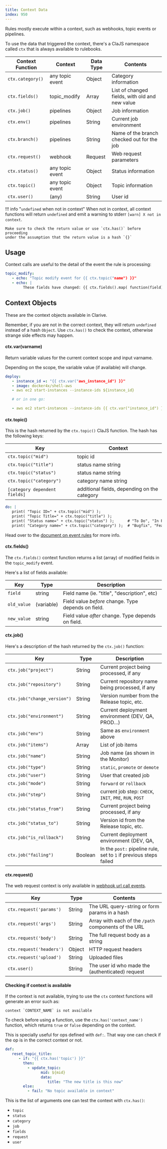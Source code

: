 ```yaml
---
title: Context Data
index: 950
---
```


Rules mostly execute within a context, such as webhooks, topic events or pipelines.

To use the data that triggered the context, there's a ClaJS namespace called `ctx`
that is always available to rulebooks.

Context Function             | Context            | Data Type   |  Contents
-----------------------------|--------------------| ------------|------------------------------------------------------
`ctx.category()`             | any topic event    | Object      | Category information
`ctx.fields()`               | topic_modify       | Array       | List of changed fields, with old and new value
`ctx.job()`                  | pipelines          | Object      | Job information
`ctx.env()`                  | pipelines          | String      | Current job environment
`ctx.branch()`               | pipelines          | String      | Name of the branch checked out for the job
`ctx.request()`              | webhook            | Request     | Web request parameters
`ctx.status()`               | any topic event    | Object      | Status information
`ctx.topic()`                | any topic event    | Object      | Topic information
`ctx.user()`                 | (any)              | String      | User id

!!! info "`undefined` when not in context"
    When not in context, all context functions will return
    `undefined` and emit a warning to stderr `[warn] X not in context`.

    Make sure to check the return value or use `ctx.has()` before proceeding
    under the assumption that the return value is a hash `{}`

## Usage

Context calls are useful to the detail of the event the rule is processing:

```yaml
topic_modify:
   - echo: "Topic modify event for {{ ctx.topic("name") }}"
   - echo: |
        These fields have changed: {{ ctx.fields().map( function(field){ return field.field } ) }}"
```

## Context Objects

These are the context objects available in Clarive.

Remember, if you are not in the correct context, they will return `undefined`
instead of a hash `Object`.  Use `ctx.has()` to check the context, otherwise
strange side effects may happen.

#### ctx.var(varname)

Return variable values for the current context scope and input varname.

Depending on the scope, the variable value (if available) will change.

```yaml
deploy:
   - instance_id =: "{{ ctx.var("aws_instance_id") }}"
   - image: docker4x/shell-aws
   - aws ec2 start-instances --instance-ids ${instance_id}

   # or in one go:

   - aws ec2 start-instances --instance-ids {{ ctx.var("instance_id") }}

```

#### ctx.topic()

This is the hash returned by the `ctx.topic()` ClaJS function.
The hash has the following keys:

Key                                       | Context
------------------------------------------|--------------------
`ctx.topic("mid")`                        | topic id
`ctx.topic("title")`                      | status name string
`ctx.topic("status")`                     | status name string
`ctx.topic("category")`                   | category name string
`[category dependent fields]`             | additional fields, depending on the category

```yaml
do: |
   print( "Topic ID=" + ctx.topic("mid") );
   print( "Topic Title=" + ctx.topic("title") );
   print( "Status name=" + ctx.topic("status") );      # "To Do", "In Progress", etc.
   print( "Category name=" + ctx.topic("category") );  # "Bugfix", "Feature", etc.
```

Head over to the [document on event rules](/rulebook/events) for more info.

#### ctx.fields()

The `ctx.fields()` context function returns a list (array) of modified fields in the
`topic_modify` event.

Here's a list of fields available:

Key               | Type          | Description
------------------|---------------|------------------------------------------------------
`field`           | string        | Field name (ie. "title", "description", etc)
`old_value`       | (variable)    | Field value _before_ change. Type depends on field.
`new_value`       | string        | Field value _after_ change. Type depends on field.

#### ctx.job()

Here's a description of the hash returned by the `ctx.job()` function:

Key                          | Type          | Description
-----------------------------|---------------|--------------------------------------------------------------------------
`ctx.job("project")`         | String        | Current project being processed, if any
`ctx.job("repository")`      | String        | Current repository name being processed, if any
`ctx.job("change_version")`  | String        | Version number from the Release topic, etc.
`ctx.job("environment")`     | String        | Current deployment environment (DEV, QA, PROD...)
`ctx.job("env")`             | String        | Same as `environment` above
`ctx.job("items")`           | Array         | List of job items
`ctx.job("name")`            | String        | Job name (as shown in the Monitor)
`ctx.job("type")`            | String        | `static`, `promote` or `demote`
`ctx.job("user")`            | String        | User that created  job
`ctx.job("mode")`            | String        | `forward` or `rollback`
`ctx.job("step")`            | String        | current job step: `CHECK`, `INIT`, `PRE`, `RUN`, `POST`
`ctx.job("status_from")`     | String        | Current project being processed, if any
`ctx.job("status_to")`       | String        | Version id from the Release topic, etc.
`ctx.job("is_rollback")`     | String        | Current deployment environment (DEV, QA,
`ctx.job("failing")`         | Boolean       | In the `post:` pipeline rule, set to `1` if previous steps failed

#### ctx.request()

The web request context is only available in [webhook url call events](/rulebook/webhooks).

Key                            | Type          |  Contents
-------------------------------|---------------|------------------------------------------------------
`ctx.request('params')`        | String        | The URL query-string or form params in a hash
`ctx.request('args')`          | String        | Array with each of the `/path` components of the URL
`ctx.request('body')`          | String        | The full request body as a string
`ctx.request('headers')`       | Object        | HTTP request headers
`ctx.request('upload')`        | String        | Uploaded files
`ctx.user()`                   | String        | The user id who made the (authenticated) request

#### Checking if context is available

If the context is not available, trying to use the `ctx` context functions will generate
an error such as:

    context `CONTEXT_NAME` is not available

To check before using a function, use the `ctx.has('context_name')` function,
which returns `true` or `false` depending on the context.

This is specially useful for ops defined with `def:`. That way one can check if
the op is in the correct context or not.

```yaml
def:
   reset_topic_title:
      - if: "{{ ctx.has('topic') }}"
        then:
          - update_topic:
                mid: ${mid}
                data:
                   title: "The new title is this now"
        else:
          - fail: "No topic available in context"
```

This is the list of arguments one can test the context with `ctx.has()`:

- `topic`
- `status`
- `category`
- `job`
- `fields`
- `request`
- `user`
